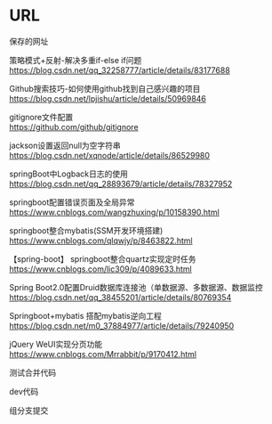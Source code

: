 # URL
保存的网址

策略模式+反射-解决多重if-else if问题<br>
https://blog.csdn.net/qq_32258777/article/details/83177688

Github搜索技巧-如何使用github找到自己感兴趣的项目<br>
https://blog.csdn.net/lpjishu/article/details/50969846

gitignore文件配置<br>
https://github.com/github/gitignore

jackson设置返回null为空字符串<br>
https://blog.csdn.net/xqnode/article/details/86529980

springBoot中Logback日志的使用<br>
https://blog.csdn.net/qq_28893679/article/details/78327952

springboot配置错误页面及全局异常
https://www.cnblogs.com/wangzhuxing/p/10158390.html

springboot整合mybatis(SSM开发环境搭建)<br>
https://www.cnblogs.com/qlqwjy/p/8463822.html

【spring-boot】 springboot整合quartz实现定时任务<br>
https://www.cnblogs.com/lic309/p/4089633.html

Spring Boot2.0配置Druid数据库连接池（单数据源、多数据源、数据监控<br>
https://blog.csdn.net/qq_38455201/article/details/80769354

Springboot+mybatis 搭配mybatis逆向工程<br>
https://blog.csdn.net/m0_37884977/article/details/79240950

jQuery WeUI实现分页功能
https://www.cnblogs.com/Mrrabbit/p/9170412.html

测试合并代码

dev代码

组分支提交
